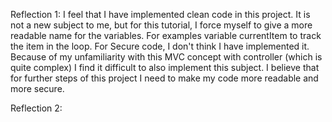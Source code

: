 Reflection 1:
I feel that I have implemented clean code in this project. It is not a new subject to me, but for this tutorial, I force myself to give a more readable name for the variables. For examples variable currentItem to track the item in the loop. 
For Secure code, I don't think I have implemented it. Because of my unfamiliarity with this MVC concept with controller (which is quite complex) I find it difficult to also implement this subject.
I believe that for further steps of this project I need to make my code more readable and more secure.

Reflection 2:

